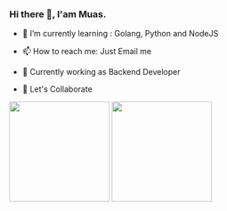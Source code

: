 ### Hi there 👋, I'am Muas.    

- 🌱 I’m currently learning : Golang, Python and NodeJS

- 📫 How to reach me: Just Email me  

- 💼  Currently working as Backend Developer

- 🔭 Let's Collaborate




<img height="180em" src="https://github-readme-stats.vercel.app/api?username=muasx88&theme=dark&show_icons=true" />
<img height="180em" src="https://github-readme-stats.vercel.app/api/top-langs/?username=muasx88&theme=dark&layout=compact" />

<!-- <a href="https://github.com/muasx88">
  <img height="180em" src="https://github-readme-stats.vercel.app/api?username=muasx88&theme=dark&show_icons=true" />
  <img height="180em" src="https://github-readme-stats.vercel.app/api/top-langs/?username=muasx88&theme=dark&layout=compact" />
</a>   -->

<!--
**muasx88/muasx88** is a ✨ _special_ ✨ repository because its `README.md` (this file) appears on your GitHub profile.


Here are some ideas to get you started:

- 🔭 I’m currently working on ...
- 🌱 I’m currently learning ...
- 👯 I’m looking to collaborate on ...
- 🤔 I’m looking for help with ...
- 💬 Ask me about ...
- 📫 How to reach me: ...
- 😄 Pronouns: ...
- ⚡ Fun fact: ...

-->

